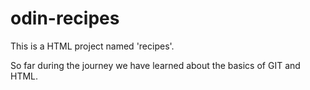 # odin-recipes

This is a HTML project named 'recipes'. 

So far during the journey we have learned about the basics of GIT and HTML.